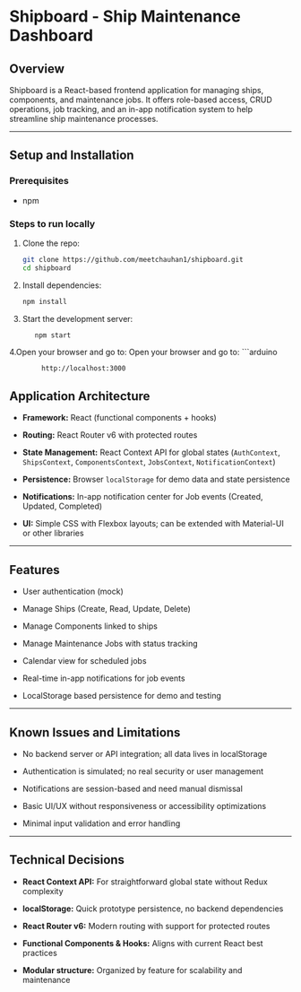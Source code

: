 # Shipboard - Ship Maintenance Dashboard

## Overview
Shipboard is a React-based frontend application for managing ships, components, and maintenance jobs. It offers role-based access, CRUD operations, job tracking, and an in-app notification system to help streamline ship maintenance processes.

---

## Setup and Installation

### Prerequisites

- npm 

### Steps to run locally

1. Clone the repo:
   ```bash
   git clone https://github.com/meetchauhan1/shipboard.git
   cd shipboard

2. Install dependencies:

   ```bash
   npm install

3. Start the development server:

   ```bash
      npm start
4.Open your browser and go to:
Open your browser and go to:
         ```arduino

            http://localhost:3000

## Application Architecture

- **Framework:** React (functional components + hooks)

- **Routing:** React Router v6 with protected routes

- **State Management:** React Context API for global states (`AuthContext`, `ShipsContext`, `ComponentsContext`, `JobsContext`, `NotificationContext`)

- **Persistence:** Browser `localStorage` for demo data and state persistence

- **Notifications:** In-app notification center for Job events (Created, Updated, Completed)

- **UI:** Simple CSS with Flexbox layouts; can be extended with Material-UI or other libraries

---

## Features

- User authentication (mock)

- Manage Ships (Create, Read, Update, Delete)

- Manage Components linked to ships

- Manage Maintenance Jobs with status tracking

- Calendar view for scheduled jobs

- Real-time in-app notifications for job events

- LocalStorage based persistence for demo and testing

---

## Known Issues and Limitations

- No backend server or API integration; all data lives in localStorage

- Authentication is simulated; no real security or user management

- Notifications are session-based and need manual dismissal

- Basic UI/UX without responsiveness or accessibility optimizations

- Minimal input validation and error handling

---

## Technical Decisions

- **React Context API:** For straightforward global state without Redux complexity

- **localStorage:** Quick prototype persistence, no backend dependencies

- **React Router v6:** Modern routing with support for protected routes

- **Functional Components & Hooks:** Aligns with current React best practices

- **Modular structure:** Organized by feature for scalability and maintenance
